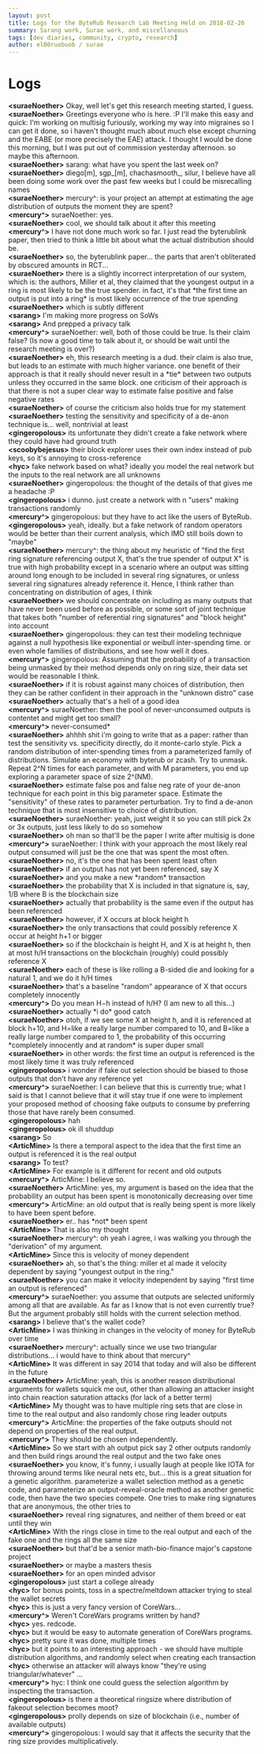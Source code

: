 ```yaml
---
layout: post
title: Logs for the ByteRub Research Lab Meeting Held on 2018-02-26
summary: Sarang work, Surae work, and miscellaneous
tags: [dev diaries, community, crypto, research]
author: el00ruobuob / surae
---
```


# Logs  

**\<suraeNoether>** Okay, well let's get this research meeting started, I guess.   
**\<suraeNoether>** Greetings everyone who is here. :P I'll make this easy and quick: I'm working on multisig furiously, working my way into migraines so I can get it done, so i haven't thought much about much else except churning and the EABE (or more precisely the EAE) attack. I thought I would be done this morning, but I was put out of commission yesterday afternoon. so maybe this afternoon.   
**\<suraeNoether>** sarang: what have you spent the last week on?  
**\<suraeNoether>** diego[m], sgp\_[m], chachasmooth\_, silur, I believe have all been doing some work over the past few weeks but I could be misrecalling names  
**\<suraeNoether>** mercury^: is your project an attempt at estimating the age distribution of outputs the moment they are spent?  
**\<mercury^>** suraeNoether: yes.  
**\<suraeNoether>** cool, we should talk about it after this meeting  
**\<mercury^>** I have not done much work so far.  I just read the byterublink paper, then tried to think a little bit about what the actual distribution should be.  
**\<suraeNoether>** so, the byterublink paper... the parts that aren't obliterated by obscured amounts in RCT...   
**\<suraeNoether>** there is a slightly incorrect interpretation of our system, which is: the authors, Miller et al, they claimed that the youngest output in a ring is most likely to be the true spender. in fact, it's that \*the first time an output is put into a  ring\* is most likely occurrence of the true spending  
**\<suraeNoether>** which is subtly different  
**\<sarang>** I'm making more progress on SoWs  
**\<sarang>** And prepped a privacy talk  
**\<mercury^>** suraeNoether: well, both of those could be true. Is their claim false? (Is now a good time to talk about it, or should be wait until the research meeting is over?)  
**\<suraeNoether>** eh, this research meeting is a dud. their claim is also true, but leads to an estimate with much higher variance. one benefit of their approach is that it really should never result in a \*tie\* between two outputs unless they occurred in the same block. one criticism of their approach is that there is not a super clear way to estimate false positive and false negative rates  
**\<suraeNoether>** of course the criticism also holds true for my statement  
**\<suraeNoether>** testing the sensitivity and specificity of a de-anon technique is... well, nontrivial at least  
**\<gingeropolous>** its unfortunate they didn't create a fake network where they could have had ground truth  
**\<scoobybejesus>** their block explorer uses their own index instead of pub keys, so it's annoying to cross-reference  
**\<hyc>** fake network based on what? ideally you model the real network but the inputs to the real network are all unknowns  
**\<suraeNoether>** gingeropolous: the thought of the details of that gives me a headache :P  
**\<gingeropolous>** i dunno. just create a network with n "users" making transactions randomly  
**\<mercury^>** gingeropolous: but they have to act like the users of ByteRub.  
**\<gingeropolous>** yeah, ideally. but a fake network of random operators would be better than their current analysis, which IMO still boils down to "maybe"  
**\<suraeNoether>** mercury^: the thing about my heuristic of "find the first ring signature referencing output X, that's the true spender of output X" is true with high probability except in a scenario where an output was sitting around long enough to be included in several ring signatures, or unless several ring signatures already reference it. Hence, I think rather than concentrating on distribution of ages, I think  
**\<suraeNoether>** we should concentrate on including as many outputs that have never been used before as possible, or some sort of joint technique that takes both "number of referential ring signatures" and "block height" into account  
**\<suraeNoether>** gingeropolous: they can test their modeling technique against a null hypothesis like exponential or weibull inter-spending time. or even whole families of distributions, and see how well it does.  
**\<mercury^>** gingeropolous: Assuming that the probability of a transaction being unmasked by their method depends only on ring size, their data set would be reasonable I think.  
**\<suraeNoether>** if it is robust against many choices of distribution, then they can be rather confident in their approach in the "unknown distro" case  
**\<suraeNoether>** actually that's a hell of a good idea  
**\<mercury^>** suraeNoether: then the pool of never-unconsumed outputs is contentet and might get too small?  
**\<mercury^>** never-consumed\*  
**\<suraeNoether>** ahhhh shit i'm going to write that as a paper: rather than test the sensitivity vs. specificity directly, do it monte-carlo style. Pick a random distribution of inter-spending times from a parameterized family of distributions. Simulate an economy with byterub or zcash. Try to unmask. Repeat 2^N times for each parameter, and with M parameters, you end up exploring a parameter space of size 2^(NM).  
**\<suraeNoether>** estimate false pos and false neg rate of your de-anon technique for each point in this big parameter space. Estimate the "sensitivity" of these rates to parameter perturbation. Try to find a de-anon technique that is most insensitive to choice of distribution.  
**\<suraeNoether>** suraeNoether: yeah, just weight it so you can still pick 2x or 3x outputs, just less likely to do so somehow  
**\<suraeNoether>** oh man so that'll be the paper I write after multisig is done  
**\<mercury^>** suraeNoether: I think with your approach the most likely real output consumed will just be the one that was spent the most often.  
**\<suraeNoether>** no, it's the one that has been spent least often  
**\<suraeNoether>** if an output has not yet been referenced, say X  
**\<suraeNoether>** and you make a new \*random\* transaction  
**\<suraeNoether>** the probability that X is included in that signature is, say, 1/B where B is the blockchain size  
**\<suraeNoether>** actually that probability is the same even if the output has been referenced  
**\<suraeNoether>** however, if X occurs at block height h  
**\<suraeNoether>** the only transactions that could possibly reference X occur at height h+1 or bigger  
**\<suraeNoether>** so if the blockchain is height H, and X is at height h, then at most h/H transactions on the blockchain (roughly) could possibly reference X  
**\<suraeNoether>** each of these is like rolling a B-sided die and looking for a natural 1, and we do it h/H times  
**\<suraeNoether>** that's a baseline "random" appearance of X that occurs completely innocently  
**\<mercury^>** Do you mean H−h instead of h/H? (I am new to all this…)  
**\<suraeNoether>** actually \*i do\* good catch  
**\<suraeNoether>** otoh, if we see some X at height h, and it is referenced at block h+10, and H=like a really large number compared to 10, and B=like a really large number compared to 1, the probability of this occurring \*completely innocently and at random\* is super duper small  
**\<suraeNoether>** in other words: the first time an output is referenced is the most likely time it was truly referenced  
**\<gingeropolous>** i wonder if fake out selection should be biased to those outputs that don't have any reference yet  
**\<mercury^>** suraeNoether: I can believe that this is currently true; what I said is that I cannot believe that it will stay true if one were to implement your proposed method of choosing fake outputs to consume by preferring those that have rarely been consumed.  
**\<gingeropolous>** hah  
**\<gingeropolous>** ok ill shuddup  
**\<sarang>** So  
**\<ArticMine>** Is there a temporal aspect to the idea that the first time an output is referenced it is the real output  
**\<sarang>** To test?  
**\<ArticMine>** For example is it different for recent and old outputs  
**\<mercury^>** ArticMine: I believe so.  
**\<suraeNoether>** ArticMine: yes, my argument is based on the idea that the probability an output has been spent is monotonically decreasing over time  
**\<mercury^>** ArticMine: an old output that is really being spent is more likely to have been spent before.  
**\<suraeNoether>** er.. has \*not\* been spent  
**\<ArticMine>** That is also my thought  
**\<suraeNoether>** mercury^: oh yeah i agree, i was walking you through the "derivation" of my argument.   
**\<ArticMine>** Since this is velocity of money dependent  
**\<suraeNoether>** ah, so that's the thing: miller et al made it velocity dependent by saying "youngest output in the ring."  
**\<suraeNoether>** you can make it velocity independent by saying "first time an output is referenced"  
**\<mercury^>** suraeNoether: you assume that outputs are selected uniformly among all that are available.  As far as I know that is not even currently true?  But the argument probably still holds with the current selection method.  
**\<sarang>** I believe that's the wallet code?  
**\<ArticMine>** I was thinking in changes in the velocity of money for ByteRub over time  
**\<suraeNoether>** mercury^: actually since we use two triangular distributions... i would have to think about that mercury^   
**\<ArticMine>** It was different in say 2014 that today and will also be different in the future  
**\<suraeNoether>** ArticMine: yeah, this is another reason distributional arguments for wallets squick me out, other than allowing an attacker insight into chain reaction saturation attacks (for lack of a better term)  
**\<ArticMine>** My thought was to have multiple ring sets that are close in time to the real output and also randomly chose ring leader outputs  
**\<mercury^>** ArticMine: the properties of the fake outputs should not depend on properties of the real output.  
**\<mercury^>** They should be chosen independently.  
**\<ArticMine>** So we start with ah output pick say 2 other outputs randomly and then build rings around the real output and the two fake ones  
**\<suraeNoether>** you know, it's funny, i usually laugh at people like IOTA for throwing around terms like neural nets etc, but... this is a great situation for a genetic algorithm. parameterize a wallet selection method as a genetic code, and parameterize an output-reveal-oracle method as another genetic code, then have the two species compete. One tries to make ring signatures that are anonymous, the other tries to  
**\<suraeNoether>** reveal ring signatures, and neither of them breed or eat until they win  
**\<ArticMine>** With the rings close in time to the real output and each of the fake one and the rings all the same size  
**\<suraeNoether>** but that'd be a senior math-bio-finance major's capstone project  
**\<suraeNoether>** or maybe a masters thesis  
**\<suraeNoether>** for an open minded advisor  
**\<gingeropolous>** just start a college already  
**\<hyc>** for bonus points, toss in a spectre/meltdown attacker trying to steal the wallet secrets  
**\<hyc>** this is just a very fancy version of CoreWars...  
**\<mercury^>** Weren't CoreWars programs written by hand?  
**\<hyc>** yes. redcode.  
**\<hyc>** but it would be easy to automate generation of CoreWars programs.  
**\<hyc>** pretty sure it was done, multiple times  
**\<hyc>** but it points to an interesting approach - we should have multiple distribution algorithms, and randomly select when creating each transaction  
**\<hyc>** otherwise an attacker will always know "they're using triangular/whatever" ...  
**\<mercury^>** hyc: I think one could guess the selection algorithm by inspecting the transaction.  
**\<gingeropolous>** is there a theoretical ringsize where distribution of fakeout selection becomes moot?  
**\<gingeropolous>** prolly depends on size of blockchain (i.e., number of available outputs)  
**\<mercury^>** gingeropolous: I would say that it affects the security that the ring size provides multiplicatively.  
